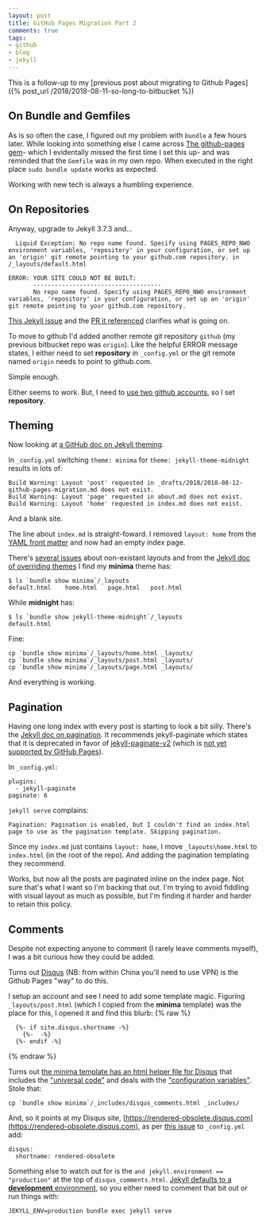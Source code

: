 ```yaml
---
layout: post
title: GitHub Pages Migration Part 2
comments: true
tags:
- github
- blog
- jekyll
---
```


This is a follow-up to my [previous post about migrating to Github Pages]({% post_url /2018/2018-08-11-so-long-to-bitbucket %})

## On Bundle and Gemfiles

As is so often the case, I figured out my problem with `bundle` a few hours later.  While looking into something else I came across [The github-pages gem](https://jekyllrb.com/docs/github-pages/#the-github-pages-gem)- which I evidentally missed the first time I set this up- and was reminded that the `Gemfile` was in my own repo.  When executed in the right place `sudo bundle update` works as expected.

Working with new tech is always a humbling experience.

## On Repositories

Anyway, upgrade to Jekyll 3.7.3 and...

```
  Liquid Exception: No repo name found. Specify using PAGES_REPO_NWO environment variables, 'repository' in your configuration, or set up an 'origin' git remote pointing to your github.com repository. in /_layouts/default.html

ERROR: YOUR SITE COULD NOT BE BUILT:
       ------------------------------------
       No repo name found. Specify using PAGES_REPO_NWO environment variables, 'repository' in your configuration, or set up an 'origin' git remote pointing to your github.com repository.
```

[This Jekyll issue](https://github.com/jekyll/jekyll/issues/4705) and the [PR it referenced](https://github.com/jekyll/github-metadata/pull/45) clarifies what is going on.

To move to github I'd added another remote git repository `github` (my previous bitbucket repo was `origin`).  Like the helpful ERROR message states, I either need to set __repository__ in `_config.yml` or the git remote named `origin` needs to point to github.com.

Simple enough.

Either seems to work.  But, I need to [use two github accounts](https://stackoverflow.com/questions/20353564/use-different-ssh-keys-for-different-accounts-on-the-same-git-hosting), so I set __repository__.

## Theming

Now looking at [a GitHub doc on Jekyll theming](https://help.github.com/articles/adding-a-jekyll-theme-to-your-github-pages-site/).

In `_config.yml` switching `theme: minima` for `theme: jekyll-theme-midnight` results in lots of:
```
Build Warning: Layout 'post' requested in _drafts/2018/2018-08-12-github-pages-migration.md does not exist.
Build Warning: Layout 'page' requested in about.md does not exist.
Build Warning: Layout 'home' requested in index.md does not exist.
```
And a blank site.

The line about `index.md` is straight-foward.  I removed `layout: home` from the [YAML front matter](https://jekyllrb.com/docs/frontmatter/) and now had an empty index page.

There's [several issues](https://github.com/benbalter/wordpress-to-jekyll-exporter/issues/37) about non-existant layouts and from the [Jekyll doc of overriding themes](https://jekyllrb.com/docs/themes/#overriding-theme-defaults) I find my __minima__ theme has:
```
$ ls `bundle show minima`/_layouts
default.html	home.html	page.html	post.html
```
While __midnight__ has:
```
$ ls `bundle show jekyll-theme-midnight`/_layouts 
default.html
```

Fine:
```
cp `bundle show minima`/_layouts/home.html _layouts/
cp `bundle show minima`/_layouts/post.html _layouts/
cp `bundle show minima`/_layouts/page.html _layouts/
```

And everything is working.

## Pagination

Having one long index with every post is starting to look a bit silly.  There's the [Jekyll doc on pagination](https://jekyllrb.com/docs/pagination/).  It recommends jekyll-paginate which states that it is deprecated in favor of [jekyll-paginate-v2](https://github.com/sverrirs/jekyll-paginate-v2) (which is [not yet supported by GitHub Pages](https://pages.github.com/versions/)).

In `_config.yml`:
```
plugins:
  - jekyll-paginate
paginate: 6
```
`jekyll serve` complains:
```
Pagination: Pagination is enabled, but I couldn't find an index.html page to use as the pagination template. Skipping pagination.
```

Since my `index.md` just contains `layout: home`, I move `_layouts\home.html` to `index.html` (in the root of the repo).  And adding the pagination templating they recommend.

Works, but now all the posts are paginated inline on the index page.  Not sure that's what I want so I'm backing that out.  I'm trying to avoid fiddling with visual layout as much as possible, but I'm finding it harder and harder to retain this policy.

## Comments

Despite not expecting anyone to comment (I rarely leave comments myself), I was a bit curious how they could be added.

Turns out [Disqus](https://disqus.com/) (NB: from within China you'll need to use VPN) is the Github Pages "way" to do this.  

I setup an account and see I need to add some template magic.  Figuring `_layouts/post.html` (which I copied from the __minima__ template) was the place for this, I opened it and find this blurb:
{% raw %}
```
  {%- if site.disqus.shortname -%}
    {%-  -%}
  {%- endif -%}
```
{% endraw %}

Turns out [the minima template has an html helper file for Disqus](https://github.com/jekyll/minima/blob/master/_includes/disqus_comments.html) that includes the ["universal code"](https://disqus.com/admin/universalcode/) and deals with the ["configuration variables"](https://help.disqus.com/troubleshooting/use-configuration-variables-to-avoid-split-threads-and-missing-comments).  Stole that:
```
cp `bundle show minima`/_includes/disqus_comments.html _includes/
```

And, so it points at my Disqus site, [https://rendered-obsolete.disqus.com](https://rendered-obsolete.disqus.com), as per [this issue](https://github.com/barryclark/jekyll-now/issues/53) to `_config.yml` add:
```
disqus:
  shortname: rendered-obsolete
```

Something else to watch out for is the `and jekyll.environment == "production"` at the top of `disqus_comments.html`.  [Jekyll defaults to a __development__ environment](https://jekyllrb.com/docs/configuration/#specifying-a-jekyll-environment-at-build-time), so you either need to comment that bit out or run things with:
```
JEKYLL_ENV=production bundle exec jekyll serve
```

